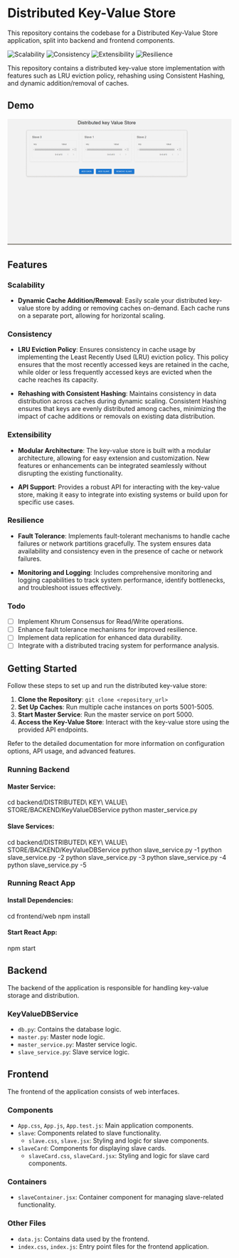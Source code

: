 # Distributed Key-Value Store
This repository contains the codebase for a Distributed Key-Value Store application, split into backend and frontend components.

![Scalability](https://img.shields.io/badge/Scalability-✔-brightgreen)
![Consistency](https://img.shields.io/badge/Consistency-✔-brightgreen)
![Extensibility](https://img.shields.io/badge/Extensibility-✔-brightgreen)
![Resilience](https://img.shields.io/badge/Resilience-✔-brightgreen)

This repository contains a distributed key-value store implementation with features such as LRU eviction policy, rehashing using Consistent Hashing, and dynamic addition/removal of caches.

## Demo

![Demo](https://github.com/tommarvoloriddle/Distributed-Key-Value-Store/blob/main/frontend/web/demo.gif)

## Features

### Scalability
- **Dynamic Cache Addition/Removal**: Easily scale your distributed key-value store by adding or removing caches on-demand. Each cache runs on a separate port, allowing for horizontal scaling.

### Consistency
- **LRU Eviction Policy**: Ensures consistency in cache usage by implementing the Least Recently Used (LRU) eviction policy. This policy ensures that the most recently accessed keys are retained in the cache, while older or less frequently accessed keys are evicted when the cache reaches its capacity.

- **Rehashing with Consistent Hashing**: Maintains consistency in data distribution across caches during dynamic scaling. Consistent Hashing ensures that keys are evenly distributed among caches, minimizing the impact of cache additions or removals on existing data distribution.

### Extensibility
- **Modular Architecture**: The key-value store is built with a modular architecture, allowing for easy extension and customization. New features or enhancements can be integrated seamlessly without disrupting the existing functionality.

- **API Support**: Provides a robust API for interacting with the key-value store, making it easy to integrate into existing systems or build upon for specific use cases.

### Resilience
- **Fault Tolerance**: Implements fault-tolerant mechanisms to handle cache failures or network partitions gracefully. The system ensures data availability and consistency even in the presence of cache or network failures.

- **Monitoring and Logging**: Includes comprehensive monitoring and logging capabilities to track system performance, identify bottlenecks, and troubleshoot issues effectively.



### Todo
- [ ] Implement Khrum Consensus for Read/Write operations.
- [ ] Enhance fault tolerance mechanisms for improved resilience.
- [ ] Implement data replication for enhanced data durability.
- [ ] Integrate with a distributed tracing system for performance analysis.

## Getting Started

Follow these steps to set up and run the distributed key-value store:

1. **Clone the Repository**: `git clone <repository_url>`
2. **Set Up Caches**: Run multiple cache instances on ports 5001-5005.
3. **Start Master Service**: Run the master service on port 5000.
4. **Access the Key-Value Store**: Interact with the key-value store using the provided API endpoints.

Refer to the detailed documentation for more information on configuration options, API usage, and advanced features.

### Running Backend

#### Master Service:

cd backend/DISTRIBUTED\ KEY\ VALUE\ STORE/BACKEND/KeyValueDBService
python master_service.py

#### Slave Services:

cd backend/DISTRIBUTED\ KEY\ VALUE\ STORE/BACKEND/KeyValueDBService
python slave_service.py -1
python slave_service.py -2
python slave_service.py -3
python slave_service.py -4
python slave_service.py -5

### Running React App

#### Install Dependencies:

cd frontend/web
npm install

#### Start React App:

npm start



## Backend

The backend of the application is responsible for handling key-value storage and distribution.


### KeyValueDBService

- `db.py`: Contains the database logic.
- `master.py`: Master node logic.
- `master_service.py`: Master service logic.
- `slave_service.py`: Slave service logic.

## Frontend

The frontend of the application consists of web interfaces.


### Components

- `App.css`, `App.js`, `App.test.js`: Main application components.
- `slave`: Components related to slave functionality.
    - `slave.css`, `slave.jsx`: Styling and logic for slave components.
- `slaveCard`: Components for displaying slave cards.
    - `slaveCard.css`, `slaveCard.jsx`: Styling and logic for slave card components.

### Containers

- `slaveContainer.jsx`: Container component for managing slave-related functionality.

### Other Files

- `data.js`: Contains data used by the frontend.
- `index.css`, `index.js`: Entry point files for the frontend application.

